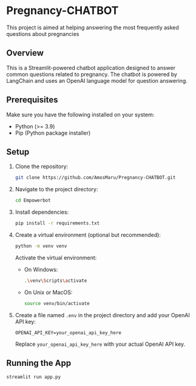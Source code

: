 # Pregnancy-CHATBOT
This project is aimed at helping answering the most frequently asked questions about pregnancies 

## Overview

This is a Streamlit-powered chatbot application designed to answer common questions related to pregnancy. The chatbot is powered by LangChain and uses an OpenAI language model for question answering.

## Prerequisites

Make sure you have the following installed on your system:

- Python (>= 3.9)
- Pip (Python package installer)

## Setup

1. Clone the repository:

    ```bash
    git clone https://github.com/AmosMaru/Pregnancy-CHATBOT.git
    ```

2. Navigate to the project directory:

    ```bash
    cd Empowerbot
    ```

3. Install dependencies:

    ```bash
    pip install -r requirements.txt
    ```

4. Create a virtual environment (optional but recommended):

    ```bash
    python -m venv venv
    ```

    Activate the virtual environment:

    - On Windows:

        ```bash
        .\venv\Scripts\activate
        ```

    - On Unix or MacOS:

        ```bash
        source venv/bin/activate
        ```

5. Create a file named `.env` in the project directory and add your OpenAI API key:

    ```env
    OPENAI_API_KEY=your_openai_api_key_here
    ```

    Replace `your_openai_api_key_here` with your actual OpenAI API key.

## Running the App

```bash
streamlit run app.py
